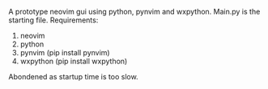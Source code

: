 A prototype neovim gui using python, pynvim and wxpython. Main.py is the starting file.
Requirements:
1. neovim
2. python
3. pynvim (pip install pynvim)
4. wxpython (pip install wxpython)

Abondened as startup time is too slow.
